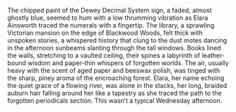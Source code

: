 The chipped paint of the Dewey Decimal System sign, a faded, almost ghostly blue, seemed to hum with a low thrumming vibration as Elara Ainsworth traced the numerals with a fingertip.  The library, a sprawling Victorian mansion on the edge of Blackwood Woods, felt thick with unspoken stories, a whispered history that clung to the dust motes dancing in the afternoon sunbeams slanting through the tall windows.  Books lined the walls, stretching to a vaulted ceiling, their spines a labyrinth of leather-bound wisdom and paper-thin whispers of forgotten worlds.  The air, usually heavy with the scent of aged paper and beeswax polish, was tinged with the sharp, piney aroma of the encroaching forest.  Elara, her name echoing the quiet grace of a flowing river, was alone in the stacks, her long, braided auburn hair falling around her like a tapestry as she traced the path to the forgotten periodicals section.  This wasn’t a typical Wednesday afternoon.

